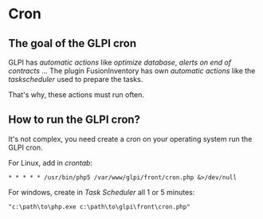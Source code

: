 # Cron

## The goal of the GLPI cron

GLPI has _automatic actions_ like _optimize database_, _alerts on end of contracts_ ...
The plugin FusionInventory has own _automatic actions_ like the _taskscheduler_ used to prepare the tasks.

That's why, these actions must run often.


## How to run the GLPI cron?

It's not complex, you need create a cron on your operating system run the GLPI cron.


For Linux, add in _crontab_:

```
* * * * * /usr/bin/php5 /var/www/glpi/front/cron.php &>/dev/null
```

For windows, create in _Task Scheduler_ all 1 or 5 minutes:

```
"c:\path\to\php.exe c:\path\to\glpi\front\cron.php"
```

